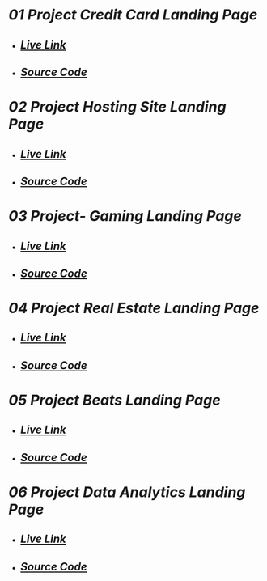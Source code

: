 # _01 Project Credit Card Landing Page_
- ## _[Live Link](https://amazing-pasca-3e716f.netlify.app/)_
- ## _[Source Code](https://github.com/krrishmittal/FSJS2.0/tree/main/Tailwind%20CSS)_
# _02 Project Hosting Site Landing Page_
- ## _[Live Link](https://musical-longma-6e7b4b.netlify.app/)_
- ## _[Source Code](https://github.com/krrishmittal/FSJS2.0/tree/main/Tailwind%20CSS/02_Project-%20Hosting%20Site%20Landing%20Page)_
# _03 Project- Gaming Landing Page_
- ## _[Live Link]()_
- ## _[Source Code]()_
# _04 Project Real Estate Landing Page_
- ## _[Live Link](https://genuine-treacle-7a7666.netlify.app/)_
- ## _[Source Code](https://github.com/krrishmittal/FSJS2.0/tree/main/Tailwind%20CSS/04_Project-%20Real%20Estate%20Landing%20Page)_
# _05 Project Beats Landing Page_
- ## _[Live Link](https://majestic-dango-d65f98.netlify.app/)_
- ## _[Source Code](https://github.com/krrishmittal/FSJS2.0/tree/main/Tailwind%20CSS/05_Project-%20Beats%20Landing%20Page)_
# _06 Project Data Analytics Landing Page_
- ## _[Live Link](https://whimsical-pika-be2960.netlify.app/)_
- ## _[Source Code](https://github.com/krrishmittal/FSJS2.0/tree/main/Tailwind%20CSS/06_Project-%20Data%20Analytics%20Landing%20Page)_